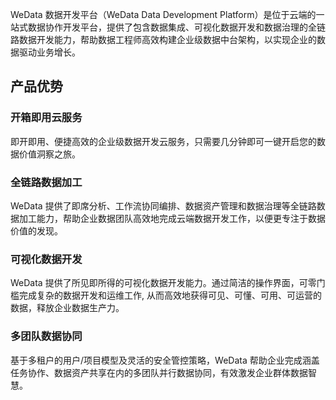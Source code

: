 WeData 数据开发平台（WeData Data Development Platform）是位于云端的一站式数据协作开发平台，提供了包含数据集成、可视化数据开发和数据治理的全链路数据开发能力，帮助数据工程师高效构建企业级数据中台架构，以实现企业的数据驱动业务增长。

## 产品优势
### 开箱即用云服务
即开即用、便捷高效的企业级数据开发云服务，只需要几分钟即可一键开启您的数据价值洞察之旅。

### 全链路数据加工
WeData 提供了即席分析、工作流协同编排、数据资产管理和数据治理等全链路数据加工能力，帮助企业数据团队高效地完成云端数据开发工作，以便更专注于数据价值的发现。

### 可视化数据开发
WeData 提供了所见即所得的可视化数据开发能力。通过简洁的操作界面，可零门槛完成复杂的数据开发和运维工作, 从而高效地获得可见、可懂、可用、可运营的数据，释放企业数据生产力。

### 多团队数据协同
基于多租户的用户/项目模型及灵活的安全管控策略，WeData 帮助企业完成涵盖任务协作、数据资产共享在内的多团队并行数据协同，有效激发企业群体数据智慧。
